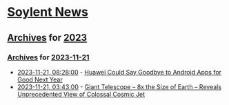 # [Soylent News](../../../README.md)

## [Archives](../../index.md) for [2023](../index.md)

### [Archives](../../index.md) for [2023-11-21](index.md)

* [2023-11-21, 08:28:00](https://soylentnews.org/article.pl?sid=23/11/20/0256210&from=rss) - [Huawei Could Say Goodbye to Android Apps for Good Next Year](https://soylentnews.org/article.pl?sid=23/11/20/0256210&from=rss)
* [2023-11-21, 03:43:00](https://soylentnews.org/article.pl?sid=23/11/19/2027251&from=rss) - [Giant Telescope – 8x the Size of Earth – Reveals Unprecedented View of Colossal Cosmic Jet](https://soylentnews.org/article.pl?sid=23/11/19/2027251&from=rss)
